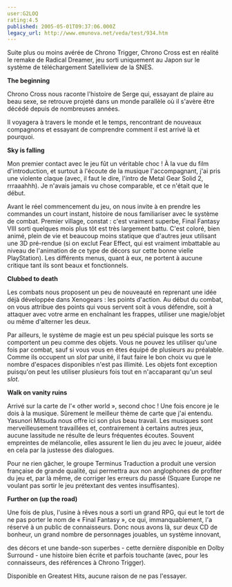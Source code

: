 ```yaml
---
user:G2LOQ
rating:4.5
published: 2005-05-01T09:37:06.000Z
legacy_url: http://www.emunova.net/veda/test/934.htm
---
```

Suite plus ou moins avérée de Chrono Trigger, Chrono Cross est en réalité le remake de Radical Dreamer, jeu sorti uniquement au Japon sur le système de téléchargement Satelliview de la SNES.  

  

**The beginning**  

Chrono Cross nous raconte l'histoire de Serge qui, essayant de plaire au beau sexe, se retrouve projeté dans un monde parallèle où il s'avère être décédé depuis de nombreuses années.  

Il voyagera à travers le monde et le temps, rencontrant de nouveaux compagnons et essayant de comprendre comment il est arrivé là et pourquoi.  

  

**Sky is falling**  

Mon premier contact avec le jeu fût un véritable choc ! À la vue du film d'introduction, et surtout à l'écoute de la musique l'accompagnant, j'ai pris une violente claque (avec, il faut le dire, l'intro de Metal Gear Solid 2, rrraaahhh). Je n'avais jamais vu chose comparable, et ce n'était que le début.  

Avant le réel commencement du jeu, on nous invite à en prendre les commandes un court instant, histoire de nous familiariser avec le système de combat. Premier village, constat : c'est vraiment superbe, Final Fantasy VIII sorti quelques mois plus tôt est très largement battu. C'est coloré, bien animé, plein de vie et beaucoup moins statique que d'autres jeux utilisant une 3D pré-rendue (si on exclut Fear Effect, qui est vraiment imbattable au niveau de l'animation de ce type de décors sur cette bonne vielle PlayStation). Les différents menus, quant à eux, ne portent à aucune critique tant ils sont beaux et fonctionnels.  

  

**Clubbed to death**  

Les combats nous proposent un peu de nouveauté en reprenant une idée déjà développée dans Xenogears : les points d'action. Au début du combat, on vous attribue des points qui vous servent soit à vous défendre, soit à attaquer avec votre arme en enchaînant les frappes, utiliser une magie/objet ou même d'alterner les deux.  

  

Par ailleurs, le système de magie est un peu spécial puisque les sorts se comportent un peu comme des objets. Vous ne pouvez les utiliser qu'une fois par combat, sauf si vous vous en êtes équipé de plusieurs au préalable. Comme ils occupent un _slot_ par unité, il faut faire le bon choix vu que le nombre d'espaces disponibles n'est pas illimité. Les objets font exception puisqu'on peut les utiliser plusieurs fois tout en n'accaparant qu'un seul _slot_.  

  

**Walk on vanity ruins**  

Arrivé sur la carte de l'« other world », second choc ! Une fois encore je le dois à la musique. Sûrement le meilleur thème de carte que j'ai entendu. Yasunori Mitsuda nous offre ici son plus beau travail. Les musiques sont merveilleusement travaillées et, contrairement à certains autres jeux, aucune lassitude ne résulte de leurs fréquentes écoutes. Souvent empreintes de mélancolie, elles assurent le lien du jeu avec le joueur, aidée en cela par la justesse des dialogues.  

Pour ne rien gâcher, le groupe Terminus Traduction a produit une version française de grande qualité, qui permettra aux non anglophones de profiter du jeu et, par là même, de corriger les erreurs du passé (Square Europe ne voulant pas sortir le jeu prétextant des ventes insuffisantes).  

  

**Further on (up the road)**  

Une fois de plus, l'usine à rêves nous a sorti un grand RPG, qui eut le tort de ne pas porter le nom de « Final Fantasy », ce qui, immanquablement, l'a réservé à un public de connaisseurs. Donc nous avons là, sur deux CD de bonheur, un grand nombre de personnages jouables, un système innovant,   

des décors et une bande-son superbes - cette dernière disponible en Dolby Surround - une histoire bien écrite et parfois touchante (avec, pour les connaisseurs, des références à Chrono Trigger).  

Disponible en Greatest Hits, aucune raison de ne pas l'essayer.